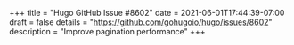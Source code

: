 +++
title = "Hugo GitHub Issue #8602"
date = 2021-06-01T17:44:39-07:00
draft = false
details = "https://github.com/gohugoio/hugo/issues/8602"
description = "Improve pagination performance"
+++
